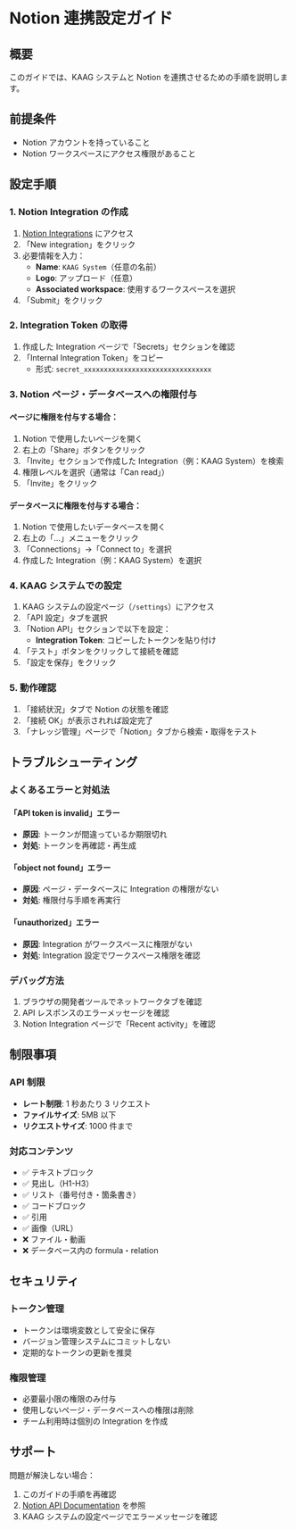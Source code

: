 # Notion 連携設定ガイド

## 概要

このガイドでは、KAAG システムと Notion を連携させるための手順を説明します。

## 前提条件

- Notion アカウントを持っていること
- Notion ワークスペースにアクセス権限があること

## 設定手順

### 1. Notion Integration の作成

1. [Notion Integrations](https://www.notion.so/my-integrations) にアクセス
2. 「New integration」をクリック
3. 必要情報を入力：
   - **Name**: `KAAG System`（任意の名前）
   - **Logo**: アップロード（任意）
   - **Associated workspace**: 使用するワークスペースを選択
4. 「Submit」をクリック

### 2. Integration Token の取得

1. 作成した Integration ページで「Secrets」セクションを確認
2. 「Internal Integration Token」をコピー
   - 形式: `secret_xxxxxxxxxxxxxxxxxxxxxxxxxxxxxxxx`

### 3. Notion ページ・データベースへの権限付与

#### ページに権限を付与する場合：

1. Notion で使用したいページを開く
2. 右上の「Share」ボタンをクリック
3. 「Invite」セクションで作成した Integration（例：KAAG System）を検索
4. 権限レベルを選択（通常は「Can read」）
5. 「Invite」をクリック

#### データベースに権限を付与する場合：

1. Notion で使用したいデータベースを開く
2. 右上の「...」メニューをクリック
3. 「Connections」→「Connect to」を選択
4. 作成した Integration（例：KAAG System）を選択

### 4. KAAG システムでの設定

1. KAAG システムの設定ページ（`/settings`）にアクセス
2. 「API 設定」タブを選択
3. 「Notion API」セクションで以下を設定：
   - **Integration Token**: コピーしたトークンを貼り付け
4. 「テスト」ボタンをクリックして接続を確認
5. 「設定を保存」をクリック

### 5. 動作確認

1. 「接続状況」タブで Notion の状態を確認
2. 「接続 OK」が表示されれば設定完了
3. 「ナレッジ管理」ページで「Notion」タブから検索・取得をテスト

## トラブルシューティング

### よくあるエラーと対処法

#### 「API token is invalid」エラー

- **原因**: トークンが間違っているか期限切れ
- **対処**: トークンを再確認・再生成

#### 「object not found」エラー

- **原因**: ページ・データベースに Integration の権限がない
- **対処**: 権限付与手順を再実行

#### 「unauthorized」エラー

- **原因**: Integration がワークスペースに権限がない
- **対処**: Integration 設定でワークスペース権限を確認

### デバッグ方法

1. ブラウザの開発者ツールでネットワークタブを確認
2. API レスポンスのエラーメッセージを確認
3. Notion Integration ページで「Recent activity」を確認

## 制限事項

### API 制限

- **レート制限**: 1 秒あたり 3 リクエスト
- **ファイルサイズ**: 5MB 以下
- **リクエストサイズ**: 1000 件まで

### 対応コンテンツ

- ✅ テキストブロック
- ✅ 見出し（H1-H3）
- ✅ リスト（番号付き・箇条書き）
- ✅ コードブロック
- ✅ 引用
- ✅ 画像（URL）
- ❌ ファイル・動画
- ❌ データベース内の formula・relation

## セキュリティ

### トークン管理

- トークンは環境変数として安全に保存
- バージョン管理システムにコミットしない
- 定期的なトークンの更新を推奨

### 権限管理

- 必要最小限の権限のみ付与
- 使用しないページ・データベースへの権限は削除
- チーム利用時は個別の Integration を作成

## サポート

問題が解決しない場合：

1. このガイドの手順を再確認
2. [Notion API Documentation](https://developers.notion.com/) を参照
3. KAAG システムの設定ページでエラーメッセージを確認
